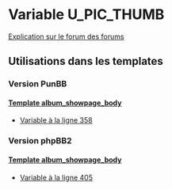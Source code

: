 # Variable U_PIC_THUMB
[Explication sur le forum des forums](http://forum.forumactif.com/t294113-listing-des-variables#U_PIC_THUMB)

## Utilisations dans les templates

### Version PunBB

#### [Template album_showpage_body](punbb/album_showpage_body.md)
* [Variable à la ligne 358](../punbb/album_showpage_body.tpl#L358)

### Version phpBB2

#### [Template album_showpage_body](subsilver/album_showpage_body.md)
* [Variable à la ligne 405](../subsilver/album_showpage_body.tpl#L405)